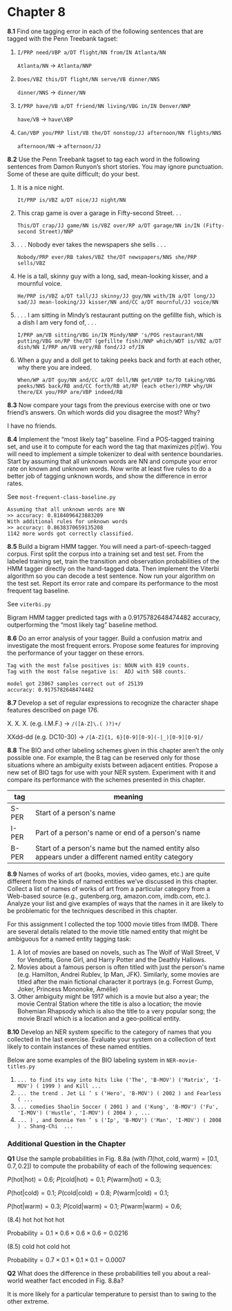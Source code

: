 # Chapter 8

__8.1__ Find one tagging error in each of the following sentences that are tagged with the Penn Treebank tagset:

1. ```I/PRP need/VBP a/DT flight/NN from/IN Atlanta/NN```


    ```Atlanta/NN``` -> ```Atlanta/NNP```


2. ```Does/VBZ this/DT flight/NN serve/VB dinner/NNS```


    ```dinner/NNS``` -> ```dinner/NN```


3. ```I/PRP have/VB a/DT friend/NN living/VBG in/IN Denver/NNP```


    ```have/VB``` -> ```have\VBP```


4. ```Can/VBP you/PRP list/VB the/DT nonstop/JJ afternoon/NN flights/NNS```


    ```afternoon/NN``` -> ```afternoon/JJ```



__8.2__ Use the Penn Treebank tagset to tag each word in the following sentences from Damon Runyon’s short stories. You may ignore punctuation. Some of these are quite difficult; do your best.

1. It is a nice night.


    ```It/PRP is/VBZ a/DT nice/JJ night/NN```


2. This crap game is over a garage in Fifty-second Street. . .


    ```This/DT crap/JJ game/NN is/VBZ over/RP a/DT garage/NN in/IN (Fifty-second Street)/NNP```


3. . . . Nobody ever takes the newspapers she sells . . .


    ```Nobody/PRP ever/RB takes/VBZ the/DT newspapers/NNS she/PRP sells/VBZ```


4. He is a tall, skinny guy with a long, sad, mean-looking kisser, and a mournful voice.


    ```He/PRP is/VBZ a/DT tall/JJ skinny/JJ guy/NN with/IN a/DT long/JJ sad/JJ mean-looking/JJ kisser/NN and/CC a/DT mournful/JJ voice/NN```


5. . . . I am sitting in Mindy’s restaurant putting on the gefillte fish, which is a dish I am very fond of, . . .


    ```I/PRP am/VB sitting/VBG in/IN Mindy/NNP 's/POS restaurant/NN putting/VBG on/RP the/DT (gefillte fish)/NNP which/WDT is/VBZ a/DT dish/NN I/PRP am/VB very/RB fond/JJ of/IN```


6. When a guy and a doll get to taking peeks back and forth at each other, why there you are indeed.


    ```When/WP a/DT guy/NN and/CC a/DT doll/NN get/VBP to/TO taking/VBG peeks/NNS back/RB and/CC forth/RB at/RP (each other)/PRP why/UH there/EX you/PRP are/VBP indeed/RB```


__8.3__ Now compare your tags from the previous exercise with one or two friend’s answers. On which words did you disagree the most? Why?

I have no friends.

__8.4__ Implement the “most likely tag” baseline. Find a POS-tagged training set, and use it to compute for each word the tag that maximizes $p(t|w)$. You will need to implement a simple tokenizer to deal with sentence boundaries. Start by assuming that all unknown words are NN and compute your error rate on known and unknown words. Now write at least five rules to do a better job of tagging unknown words, and show the difference in error rates.

See ```most-frequent-class-baseline.py```

```
Assuming that all unknown words are NN
>> accuracy: 0.8184096423883209
With additional rules for unknown words
>> accuracy: 0.8638370659135208
1142 more words got correctly classified.
```

__8.5__ Build a bigram HMM tagger. You will need a part-of-speech-tagged corpus. First split the corpus into a training set and test set. From the labeled training set, train the transition and observation probabilities of the HMM tagger directly on the hand-tagged data. Then implement the Viterbi algorithm so you can decode a test sentence. Now run your algorithm on the test set. Report its error rate and compare its performance to the most frequent tag baseline.

See ```viterbi.py```

Bigram HMM tagger predicted tags with a 0.9175782648474482 accuracy, outperforming the “most likely tag” baseline method.

__8.6__ Do an error analysis of your tagger. Build a confusion matrix and investigate the most frequent errors. Propose some features for improving the performance of your tagger on these errors.

```
Tag with the most false positives is: NOUN with 819 counts.
Tag with the most false negative is:  ADJ with 588 counts.

model got 23067 samples correct out of 25139
accuracy: 0.9175782648474482
```

__8.7__ Develop a set of regular expressions to recognize the character shape features described on page 176.

X. X. X. (e.g. I.M.F.) -> ```/([A-Z]\.( )?)+/```

XXdd-dd (e.g. DC10-30) -> ```/[A-Z]{1, 6}[0-9][0-9](-|_)[0-9][0-9]/```


__8.8__ The BIO and other labeling schemes given in this chapter aren’t the only possible one. For example, the B tag can be reserved only for those situations where an ambiguity exists between adjacent entities. Propose a new set of BIO tags for use with your NER system. Experiment with it and compare its performance with the schemes presented in this chapter.

| tag      | meaning|
|----------|--------|
| S-PER    |Start of a person's name|
| I-PER    |Part of a person's name or end of a person's name|
| B-PER    |Start of a person's name but the named entity also appears under a different named entity category|


__8.9__ Names of works of art (books, movies, video games, etc.) are quite different from the kinds of named entities we’ve discussed in this chapter. Collect a list of names of works of art from a particular category from a Web-based source (e.g., gutenberg.org, amazon.com, imdb.com, etc.). Analyze your list and give examples of ways that the names in it are likely to be problematic for the techniques described in this chapter.

For this assignment I collected the top 1000 movie titles from IMDB. There are several details related to the movie title named entity that might be ambiguous for a named entity tagging task: 

1. A lot of movies are based on novels, such as The Wolf of Wall Street, V for Vendetta, Gone Girl, and Harry Potter and the Deathly Hallows. 
2. Movies about a famous person is often titled with just the person's name (e.g. Hamilton, Andrei Rublev, Ip Man, JFK). Similarly, some movies are titled after the main fictional character it portrays (e.g. Forrest Gump, Joker, Princess Mononoke, Amélie)
3. Other ambiguity might be 1917 which is a movie but also a year; the movie Central Station where the title is also a location; the movie Bohemian Rhapsody which is also the title to a very popular song; the movie Brazil which is a location and a geo-political entity.

__8.10__ Develop an NER system specific to the category of names that you collected in the last exercise. Evaluate your system on a collection of text likely to contain instances of these named entities.

Below are some examples of the BIO labeling system in ```NER-movie-titles.py```

1. ```... to find its way into hits like ('The', 'B-MOV') ('Matrix', 'I-MOV') ( 1999 ) and Kill ...```
2. ```... the trend . Jet Li ’ s ('Hero', 'B-MOV') ( 2002 ) and Fearless ( ...```
3. ```... comedies Shaolin Soccer ( 2001 ) and ('Kung', 'B-MOV') ('Fu', 'I-MOV') ('Hustle', 'I-MOV') ( 2004 ) , ...```
4. ```... ) , and Donnie Yen ’ s ('Ip', 'B-MOV') ('Man', 'I-MOV') ( 2008 ) . Shang-Chi  ...```


### Additional Question in the Chapter

__Q1__ Use the sample probabilities in Fig. 8.8a (with $\Pi(\text{hot}, \text{cold}, \text{warm}) = [0.1,0.7,0.2]$)
to compute the probability of each of the following sequences:

$P(\text{hot}|\text{hot}) = 0.6$; $P(\text{cold}|\text{hot}) = 0.1$; $P(\text{warm}|\text{hot}) = 0.3$;

$P(\text{hot}|\text{cold}) = 0.1$; $P(\text{cold}|\text{cold}) = 0.8$; $P(\text{warm}|\text{cold}) = 0.1$;

$P(\text{hot}|\text{warm}) = 0.3$; $P(\text{cold}|\text{warm}) = 0.1$; $P(\text{warm}|\text{warm}) = 0.6$;

(8.4) hot hot hot hot

$\text{Probability} = 0.1 \times 0.6 \times 0.6 \times 0.6 = 0.0216$

(8.5) cold hot cold hot

$\text{Probability} = 0.7 \times 0.1 \times 0.1 \times 0.1 = 0.0007$


__Q2__ What does the difference in these probabilities tell you about a real-world weather
fact encoded in Fig. 8.8a?

It is more likely for a particular temperature to persist than to swing to the other extreme. 




